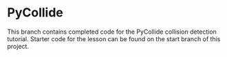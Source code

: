 # PyCollide

This branch contains completed code for the PyCollide collision detection tutorial. Starter code for the lesson can be found on the start branch of this project.
